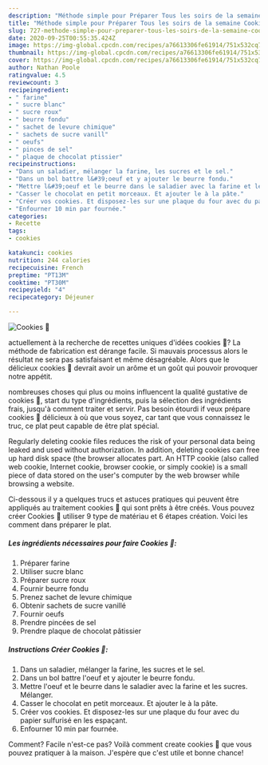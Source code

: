```yaml
---
description: "Méthode simple pour Préparer Tous les soirs de la semaine Cookies 🖤"
title: "Méthode simple pour Préparer Tous les soirs de la semaine Cookies 🖤"
slug: 727-methode-simple-pour-preparer-tous-les-soirs-de-la-semaine-cookies
date: 2020-09-25T00:55:35.424Z
image: https://img-global.cpcdn.com/recipes/a76613306fe61914/751x532cq70/cookies-🖤-photo-principale-de-la-recette.jpg
thumbnail: https://img-global.cpcdn.com/recipes/a76613306fe61914/751x532cq70/cookies-🖤-photo-principale-de-la-recette.jpg
cover: https://img-global.cpcdn.com/recipes/a76613306fe61914/751x532cq70/cookies-🖤-photo-principale-de-la-recette.jpg
author: Nathan Poole
ratingvalue: 4.5
reviewcount: 3
recipeingredient:
- " farine"
- " sucre blanc"
- " sucre roux"
- " beurre fondu"
- " sachet de levure chimique"
- " sachets de sucre vanill"
- " oeufs"
- " pinces de sel"
- " plaque de chocolat ptissier"
recipeinstructions:
- "Dans un saladier, mélanger la farine, les sucres et le sel."
- "Dans un bol battre l&#39;oeuf et y ajouter le beurre fondu."
- "Mettre l&#39;oeuf et le beurre dans le saladier avec la farine et les sucres. Mélanger."
- "Casser le chocolat en petit morceaux. Et ajouter le à la pâte."
- "Créer vos cookies. Et disposez-les sur une plaque du four avec du papier sulfurisé en les espaçant."
- "Enfourner 10 min par fournée."
categories:
- Recette
tags:
- cookies

katakunci: cookies 
nutrition: 244 calories
recipecuisine: French
preptime: "PT13M"
cooktime: "PT30M"
recipeyield: "4"
recipecategory: Déjeuner

---
```



![Cookies 🖤](https://img-global.cpcdn.com/recipes/a76613306fe61914/751x532cq70/cookies-🖤-photo-principale-de-la-recette.jpg)

actuellement à la recherche de recettes uniques d'idées cookies 🖤? La méthode de fabrication est dérange facile. Si mauvais processus alors le résultat ne sera pas satisfaisant et même désagréable. Alors que le délicieux cookies 🖤 devrait avoir un arôme et un goût qui pouvoir provoquer notre appétit.

nombreuses choses qui plus ou moins influencent la qualité gustative de cookies 🖤, start du type d'ingrédients, puis la sélection des ingrédients frais, jusqu'à comment traiter et servir. Pas besoin étourdi if veux prépare cookies 🖤 délicieux à où que vous soyez, car tant que vous connaissez le truc, ce plat peut capable de être plat spécial.

Regularly deleting cookie files reduces the risk of your personal data being leaked and used without authorization. In addition, deleting cookies can free up hard disk space (the browser allocates part. An HTTP cookie (also called web cookie, Internet cookie, browser cookie, or simply cookie) is a small piece of data stored on the user&#39;s computer by the web browser while browsing a website.


Ci-dessous il y a quelques trucs et astuces pratiques qui peuvent être appliqués au traitement cookies 🖤 qui sont prêts à être créés. Vous pouvez créer Cookies 🖤 utiliser 9 type de matériau et 6 étapes création. Voici les comment dans préparer le plat.

<!--inarticleads1-->

##### Les ingrédients nécessaires pour faire Cookies 🖤:

1. Préparer  farine
1. Utiliser  sucre blanc
1. Préparer  sucre roux
1. Fournir  beurre fondu
1. Prenez  sachet de levure chimique
1. Obtenir  sachets de sucre vanillé
1. Fournir  oeufs
1. Prendre  pincées de sel
1. Prendre  plaque de chocolat pâtissier




<!--inarticleads2-->

##### Instructions Créer Cookies 🖤:

1. Dans un saladier, mélanger la farine, les sucres et le sel.
1. Dans un bol battre l&#39;oeuf et y ajouter le beurre fondu.
1. Mettre l&#39;oeuf et le beurre dans le saladier avec la farine et les sucres. Mélanger.
1. Casser le chocolat en petit morceaux. Et ajouter le à la pâte.
1. Créer vos cookies. Et disposez-les sur une plaque du four avec du papier sulfurisé en les espaçant.
1. Enfourner 10 min par fournée.





Comment? Facile n'est-ce pas? Voilà comment create cookies 🖤 que vous pouvez pratiquer à la maison. J'espère que c'est utile et bonne chance!
